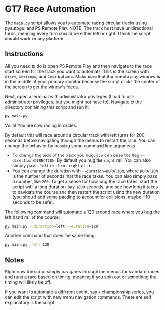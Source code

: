 # GT7 Race Automation

The `main.py` script allows you to automate racing circular tracks using pyautogui and PS Remote Play. NOTE: The track hust have unidirectional turns, meaning every turn should be either left or right. I think the script should work on any platform.

## Instructions

All you need to do is open PS Remote Play and then navigate to the race start screen for the track you want to automate. This is the screen with `Start`, `Settings`, and `Exit` buttons. Make sure that the remote play window is in the middle of your primary monitor because the script clicks the center of the screen to get the winow's focus.

Next, open a terminal with administrator privileges (I had to use administrator privileges, but you might not have to). Navigate to the directory containing this script and run it:

```bash
py main.py
```

Voila! You are now racing in circles.

By default this will race around a circular track with left turns for 200 seconds before navigating through the menus to restart the race. You can change the behavior by passing some command line arguments.

- To change the side of the track you hug, you can pass the flag `--direction=DIRECTION`. By default you hug the `right` rail. You can also simply pass `-left` or `-l` or `-right` or `-r`.
- You can change the duration with `--duration=DURATION`, where `DURATION` is the number of seconds that the race takes. You can also simply pass a number, like `200`. To get a sense for how long the race takes, start the script with a long duration, say `1000` seconds, and see how long it takes to navigate the course and then restart the script using the new duration (you should add some padding to account for collisions, maybe +10 seconds to be safe).

The following command will automate a 120 second race where you hug the left hand rail of the course:

```bash
py main.py --direction=left --duration=120
```

Another command that does the same thing:

```bash
py main.py -left 120
```

## Notes

Right now the script simply navigates through the menus for standard races and runs a race based on timing, meaning if you spin out or something the timing will likely be off.

If you want to automate a different event, say a championship series, you can edit the script with new menu navigation commands. These are self explanatory in the script.

